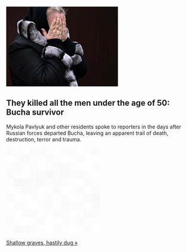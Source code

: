 
![They killed all the men under the age of 50: Bucha survivor](./20220407175851.png)
## They killed all the men under the age of 50: Bucha survivor

Mykola Pavlyuk and other residents spoke to reporters in the days after Russian forces departed Bucha, leaving an apparent trail of death, destruction, terror and trauma.

![pic](../square_bg.png)

[Shallow graves, hastily dug »](https://www.yahoo.com/gma/bucha-survivors-recount-senseless-horror-192500018.html)
